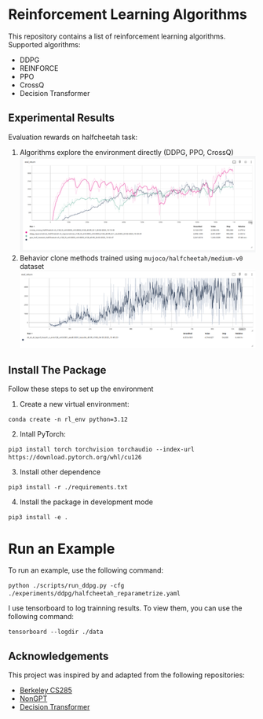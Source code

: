 # Reinforcement Learning Algorithms
This repository contains a list of reinforcement learning algorithms. Supported algorithms:
- DDPG
- REINFORCE
- PPO
- CrossQ
- Decision Transformer

## Experimental Results
Evaluation rewards on halfcheetah task:
1. Algorithms explore the environment directly (DDPG, PPO, CrossQ)
![Evaluation Reward](figures/results.png)
2. Behavior clone methods trained using `mujoco/halfcheetah/medium-v0` dataset
![Evaluation Reward](figures/dt_result.png)

## Install The Package
Follow these steps to set up the environment
1. Create a new virtual environment:
```shell
conda create -n rl_env python=3.12
```
2. Intall PyTorch:
```shell
pip3 install torch torchvision torchaudio --index-url https://download.pytorch.org/whl/cu126
```

3. Install other dependence
```shell
pip3 install -r ./requirements.txt
```

4. Install the package in development mode
```shell
pip3 install -e .
```
# Run an Example
To run an example, use the following command:
```shell
python ./scripts/run_ddpg.py -cfg ./experiments/ddpg/halfcheetah_reparametrize.yaml
```
I use tensorboard to log trainning results. To view them, you can use the following command:
```shell
tensorboard --logdir ./data
```

## Acknowledgements

This project was inspired by and adapted from the following repositories:
- [Berkeley CS285](https://github.com/berkeleydeeprlcourse/homework_fall2023)
- [NonGPT](https://github.com/karpathy/nanoGPT)
- [Decision Transformer](https://github.com/kzl/decision-transformer)
